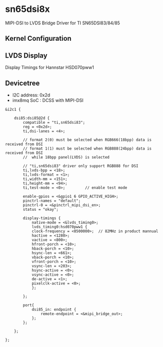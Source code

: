 # sn65dsi8x
MIPI-DSI to LVDS Bridge Driver for TI SN65DSI83/84/85


## Kernel Configuration


## LVDS Display
Display Timings for Hannstar HSD070pww1 


## Devicetree

- I2C address: 0x2d
- imx8mq SoC : DCSS with MIPI-DSI 

```
&i2c1 {
	
	dsi85:dsi85@2d {
		compatible = "ti,sn65dsi83";
		reg = <0x2d>;
		ti,dsi-lanes = <4>;

		// format 2(0) must be selected when RGB666(18bpp) data is received from DSI
		// format 1(1) must be selected when RGB888(24bpp) data is received from DSI 
		//	while 18bpp panel(LVDS) is selected 

		// "ti,sn65dsi83" driver only support RGB888 for DSI 
		ti,lvds-bpp = <18>;
		ti,lvds-format = <1>;		
		ti,width-mm = <151>;
		ti,height-mm = <94>;
		ti,test-mode = <0>;       	// enable test mode

		enable-gpios = <&gpio1 6 GPIO_ACTIVE_HIGH>;
		pinctrl-names = "default";
		pinctrl-0 = <&pinctrl_mipi_dsi_en>;
		status = "okay";
	
		display-timings {
			native-mode = <&lvds_timing0>;
			lvds_timing0:hsd070pww1 {	
			clock-frequency = <8500000>;  // 82MHz in product mannual
			hactive = <1280>;
			vactive = <800>;
			hfront-porch = <10>;
			hback-porch = <10>;
			hsync-len = <661>;
			vback-porch = <10>;
			vfront-porch = <10>;
			vsync-len = <203>;
			hsync-active = <0>;
			vsync-active = <0>;
			de-active = <1>;
			pixelclk-active = <0>;
			};

		};

		port{
			dsi85_in: endpoint {
				remote-endpoint = <&mipi_bridge_out>;
			};
		};

	};

};
```

